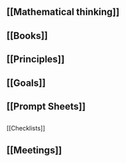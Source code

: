 ## [[Mathematical thinking]]
## [[Books]]
## [[Principles]]
## [[Goals]]
## [[Prompt Sheets]]
##
[[Checklists]]
## [[Meetings]]
